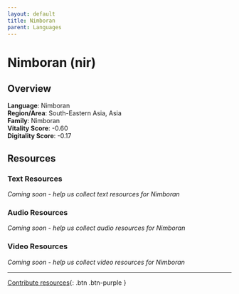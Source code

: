 ```yaml
---
layout: default
title: Nimboran
parent: Languages
---
```


# Nimboran (nir)

## Overview

**Language**: Nimboran  
**Region/Area**: South-Eastern Asia, Asia  
**Family**: Nimboran  
**Vitality Score**: -0.60  
**Digitality Score**: -0.17  

## Resources

### Text Resources
*Coming soon - help us collect text resources for Nimboran*

### Audio Resources
*Coming soon - help us collect audio resources for Nimboran*

### Video Resources
*Coming soon - help us collect video resources for Nimboran*

---

[Contribute resources](https://fairtrain.github.io/){: .btn .btn-purple }
